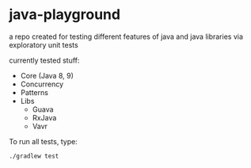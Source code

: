 # java-playground
a repo created for testing different features of java and java libraries via exploratory unit tests

currently tested stuff:
- Core (Java 8, 9)
- Concurrency
- Patterns
- Libs
  - Guava
  - RxJava
  - Vavr

To run all tests, type:

```
./gradlew test
```
